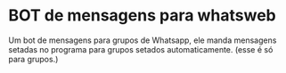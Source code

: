 # BOT de mensagens para whatsweb
Um bot de mensagens para grupos de Whatsapp, ele manda mensagens setadas no programa para grupos setados automaticamente. (esse é só para grupos.) 
